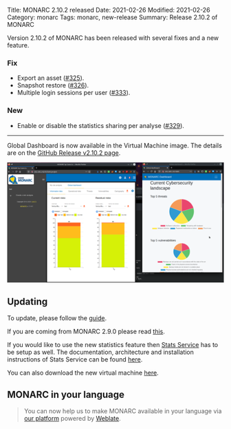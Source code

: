 Title: MONARC 2.10.2 released
Date: 2021-02-26
Modified: 2021-02-26
Category: monarc
Tags: monarc, new-release
Summary: Release 2.10.2 of MONARC

Version 2.10.2 of MONARC has been released with several fixes and a new feature.

### Fix

- Export an asset
  ([#325](https://github.com/monarc-project/MonarcAppFO/issues/325)).
- Snapshot restore
  ([#326](https://github.com/monarc-project/MonarcAppFO/issues/326)).
- Multiple login sessions per user
  ([#333](https://github.com/monarc-project/MonarcAppFO/issues/333)).

### New

- Enable or disable the statistics sharing per analyse
  ([#329](https://github.com/monarc-project/MonarcAppFO/issues/329)).

* * *
Global Dashboard is now available in the Virtual Machine image. The details are on the [GitHub Release v2.10.2 page](https://github.com/monarc-project/MonarcAppFO/releases/tag/v2.10.2). 

![Preview of the new MONARC Global dashboard and the current Cybersecurity Landscape with data from the Stats Service](/assets/images/posts/MONARCv2.10.2_global-dashboard.png#center "Preview of the new MONARC Global dashboard and the current Cybersecurity Landscape with data from the Stats Service")

## Updating

To update, please follow the 
[guide](http://monarc.lu/documentation/technical-guide/#monarc-update).

If you are coming from MONARC 2.9.0 please read
[this](/news/2019/11/25/monarc-291-released/#updating).

If you would like to use the new statistics feature then [Stats Service](https://github.com/monarc-project/stats-service) has to be setup as well.
The documentation, architecture and installation instructions of Stats Service can be found [here](https://www.monarc.lu/documentation/stats-service/).

You can also download the new virtual machine
[here](https://github.com/monarc-project/MonarcAppFO/releases/tag/v2.10.2).


## MONARC in your language

> You can now help us to make MONARC available in your language via [our platform](https://translate.monarc.lu/projects/monarc/) powered by [Weblate](https://weblate.org).
